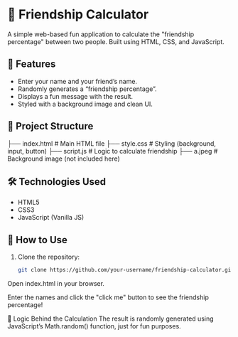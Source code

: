 # 💖 Friendship Calculator

A simple web-based fun application to calculate the "friendship percentage" between two people. Built using HTML, CSS, and JavaScript.

## 🧩 Features

- Enter your name and your friend’s name.
- Randomly generates a “friendship percentage”.
- Displays a fun message with the result.
- Styled with a background image and clean UI.

## 📂 Project Structure

├── index.html # Main HTML file
├── style.css # Styling (background, input, button)
├── script.js # Logic to calculate friendship
├── a.jpeg # Background image (not included here)

## 🛠 Technologies Used

- HTML5
- CSS3
- JavaScript (Vanilla JS)

## 📝 How to Use

1. Clone the repository:

   ```bash
   git clone https://github.com/your-username/friendship-calculator.git
Open index.html in your browser.

Enter the names and click the "click me" button to see the friendship percentage!

🧠 Logic Behind the Calculation
The result is randomly generated using JavaScript’s Math.random() function, just for fun purposes.

